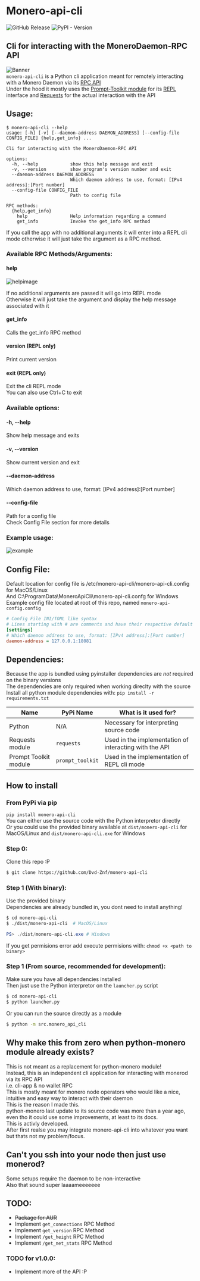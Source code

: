 # Monero-api-cli       
![GitHub Release](https://img.shields.io/github/v/release/Dvd-Znf/monero-api-cli?include_prereleases&logo=GitHub&label=Latest%20release%3A&color=lightgreen)
![PyPI - Version](https://img.shields.io/pypi/v/monero-api-cli?logo=Python&label=Latest%20PyPi%20version%3A&color=lightyellow)
## Cli for interacting with the MoneroDaemon-RPC API       
![Banner](./imgs/Banner.png)    
`monero-api-cli` is a Python cli application meant for remotely interacting with a Monero Daemon via its [RPC API](https://www.getmonero.org/resources/developer-guides/daemon-rpc.html)     
Under the hood it mostly uses the [Prompt-Toolkit module](https://python-prompt-toolkit.readthedocs.io/en/master/) for its [REPL](https://en.wikipedia.org/wiki/Read%E2%80%93eval%E2%80%93print_loop) interface and [Requests](https://requests.readthedocs.io/en/latest/) for the actual interaction with the API
## Usage:
```
$ monero-api-cli --help
usage: [-h] [-v] [--daemon-address DAEMON_ADDRESS] [--config-file CONFIG_FILE] {help,get_info} ...

Cli for interacting with the MoneroDaemon-RPC API

options:
  -h, --help            show this help message and exit
  -v, --version         show program's version number and exit
  --daemon-address DAEMON_ADDRESS
                        Which daemon address to use, format: [IPv4 address]:[Port number]
  --config-file CONFIG_FILE
                        Path to config file

RPC methods:
  {help,get_info}
    help                Help information regarding a command
    get_info            Invoke the get_info RPC method
```
If you call the app with no additional arguments it will enter into a REPL cli mode otherwise it will just take the argument as a RPC method.
### Available RPC Methods/Arguments:
#### help    
![helpimage](./imgs/Screenshot_Help.png)
   
If no additional arguments are passed it will go into REPL mode    
Otherwise it will just take the argument and display the help message associated with it    
#### get_info    
Calls the get_info RPC method         
#### version (REPL only)
Print current version        
#### exit (REPL only)
Exit the cli REPL mode       
You can also use Ctrl+C to exit        
### Available options:
#### -h, --help
Show help message and exits  
#### -v, --version 
Show current version and exit  
#### --daemon-address
Which daemon address to use, format: [IPv4 address]:[Port number]  
#### --config-file
Path for a config file   
Check Config File section for more details         
### Example usage:
![example](./imgs/Screenshot_Usage.png)
## Config File:
Default location for config file is /etc/monero-api-cli/monero-api-cli.config for MacOS/Linux     
And C:\ProgramData\MoneroApiCli\monero-api-cli.confg for Windows                
Example config file located at root of this repo, named `monero-api-config.config`
``` ini 
# Config File INI/TOML like syntax
# Lines starting with # are comments and have their respective default options
[settings]
# Which daemon address to use, format: [IPv4 address]:[Port number]
daemon-address = 127.0.0.1:18081
```
## Dependencies:
Because the app is bundled using pyinstaller dependencies are _not_ required on the binary versions     
The dependencies are only required when working direclty with the source         
Install all python module dependencies with: `pip install -r requirements.txt`        
     
| Name | PyPi Name | What is it used for? |
| ---- | ------- | -------------------- |
| Python | N/A | Necessary for interpreting source code |
| Requests module | `requests` | Used in the implementation of interacting with the API |
| Prompt Toolkit module | `prompt_toolkit` | Used in the implementation of REPL cli mode |
     
## How to install
### From PyPi via pip   
`pip install monero-api-cli`     
You can either use the source code with the Python interpretor directly        
Or you could use the provided binary available at `dist/monero-api-cli` for MacOS/Linux and `dist/monero-api-cli.exe` for Windows            
### Step 0:
Clone this repo :P   
``` bash
$ git clone https://github.com/Dvd-Znf/monero-api-cli
```
### Step 1 (With binary):
Use the provided binary         
Dependencies are already bundled in, you dont need to install anything!      
``` bash
$ cd monero-api-cli
$ ./dist/monero-api-cli  # MacOS/Linux     
```
``` PowerShell
PS> ./dist/monero-api-cli.exe # Windows     
```
If you get permisions error add execute permisions with: `chmod +x <path to binary>`   
### Step 1 (From source, recommended for development):   
Make sure you have all dependencies installed       
Then just use the Python interpretor on the `launcher.py` script      
``` bash
$ cd monero-api-cli   
$ python launcher.py     
```
Or you can run the source directly as a module      
``` bash
$ python -m src.monero_api_cli
```
## Why make this from zero when python-monero module already exists?      
This is not meant as a replacement for python-monero module!        
Instead, this is an independent cli application for interacting with monerod via its RPC API        
i.e. cli-app & no wallet RPC        
This is mostly meant for monero node operators who would like a nice, intuitive and easy way to interact with their daemon    
This is the reason I made this.      
python-monero last update to its source code was more than a year ago, even tho it could use some improvements, at least to its docs.     
This is activly developed.      
After first realse you may integrate monero-api-cli into whatever you want but thats not my problem/focus.      
## Can't you ssh into your node then just use monerod?      
Some setups require the daemon to be non-interactive       
Also that sound super laaaameeeeeee       
## TODO:    
- ~~Package for AUR~~      
- Implement `get_connections` RPC Method
- Implement `get_version` RPC Method
- Implement `/get_height` RPC Method
- Implement `/get_net_stats` RPC Method 
### TODO for v1.0.0:       
- Implement more of the API :P     
